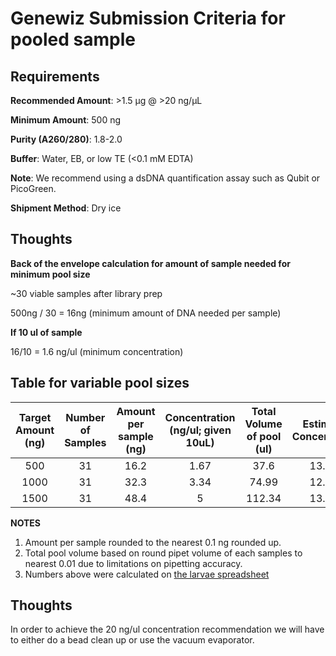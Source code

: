
# Genewiz Submission Criteria for pooled sample


## Requirements

**Recommended Amount**: >1.5 µg @ >20 ng/µL

**Minimum Amount**: 500 ng

**Purity (A260/280)**: 1.8-2.0

**Buffer**: Water, EB, or low TE (<0.1 mM EDTA)

**Note**: We recommend using a dsDNA quantification assay such as Qubit or PicoGreen.

**Shipment Method**: Dry ice

## Thoughts

**Back of the envelope calculation for amount of sample needed for minimum pool size**

~30 viable samples after library prep

500ng / 30 = 16ng (minimum amount of DNA needed per sample)

**If 10 ul of sample**

16/10 = 1.6 ng/ul (minimum concentration)

## Table for variable pool sizes

| Target Amount (ng) | Number of Samples | Amount per sample (ng) | Concentration (ng/ul; given 10uL) | Total Volume of pool (ul) | Estimated Concentration |
|:------------------:|:-----------------:|:----------------------:|:---------------------------------:|:-------------------------:|:-----------------------:|
| 500 | 31 | 16.2 | 1.67 | 37.6 | 13.298 |
| 1000 | 31 | 32.3 | 3.34 | 74.99 | 12.335 |
| 1500 | 31 | 48.4 | 5 | 112.34 | 13.352 |

**NOTES**
1) Amount per sample rounded to the nearest 0.1 ng rounded up.
2) Total pool volume based on round pipet volume of each samples to nearest 0.01 due to limitations on pipetting accuracy.
3) Numbers above were calculated on [the larvae spreadsheet](https://docs.google.com/spreadsheets/d/1l4f2s0nbyNUgenjXhhB8-FzqPRpRpzZvG_iymL_z-WM/edit#gid=351839693)

## Thoughts

In order to achieve the 20 ng/ul concentration recommendation we will have to either do a bead clean up or use the vacuum evaporator.

